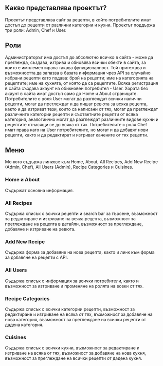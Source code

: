 ## Какво представлява проектът?
Проектът представлява сайт за рецепти, в който потребителите имат достъп до рецепти от различни категории и кухни.
Проектът поддържа три роли: Admin, Chef и User. 

## Роли
Администраторът има достъп до абсолютно всичко в сайта - може да преглежда, създава, изтрива и обновява всички обекти в сайта, за които е имплементирана такава функционалност. Той притежава и възможността да запазва в базата информация чрез API за случайно избрани рецепти като подава: брой на рецепти; име на категорията на рецептите; име на кухнята, от която да са рецептите. Всяка регистрация в сайта създава акаунт на обикновен потребител - User. Хората без акаунт в сайта имат достъп само до Home и About страниците. Потребителите с роля User могат да разглеждат всички налични рецепти, могат да преглеждат и да пишат ревюта за всяка рецепта, както и да изтриват тези, които са написани от тях, могат да преглеждат различните категории рецепти и съответните рецепти от всяка категория, аналогиично могат да разглеждат различните видове кухни и рецептите отнасящи се до всяка от тях. Потребителите с роля Chef имат права като на User потребителите, но могат и да добавят нови рецепти, както и да редактират и изтриват качените от тях рецепти.

## Меню
Менюто съдържа линкове към Home, About, All Recipes, Add New Recipe (Admin, Chef), All Users (Admin), Recipe Categories и Cuisines.

### Home и About
Съдържат основна информация.

### All Recipes
Съдържа списък с всички рецепти и search bar за търсене, възможност за редактиране и изтриване на всяка рецепта, възможност за преглеждане на рецепта в детайли, възможност за преглеждане, добавяне и изтриване на ревюта.

### Add New Recipe
Съдържа форма за добавяне на нова рецепта, както и линк към форма за добавяне на рецепти с API.

### All Users
Съдържа списък с информация за всички потребители, както и възможност за изтриване и променяне на ролята на всеки от тях.

### Recipe Categories
Съдържа списък с всички категории рецепти, възможност за редактиране и изтриване на всяка от тях, възможност за добавяне на нова категория, възможност за преглеждане на всички рецепти от дадена категория.

### Cuisines
Съдържа списък с всички кухни, възможност за редактиране и изтриване на всяка от тях, възможност за добавяне на нова кухня, възможност за преглеждане на всички рецепти от дадена кухня.
